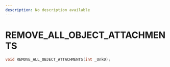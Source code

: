 ```yaml
---
description: No description available 
---
```


# REMOVE_ALL_OBJECT_ATTACHMENTS

```cpp
void REMOVE_ALL_OBJECT_ATTACHMENTS(int _Unk0);
```